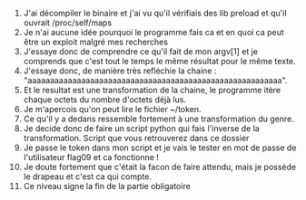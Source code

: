 1. J'ai décompiler le binaire et j'ai vu qu'il vérifiais des lib preload et qu'il ouvrait /proc/self/maps
2. Je n'ai aucune idée pourquoi le programme fais ca et en quoi ca peut être un exploit malgré mes recherches
3. J'essaye donc de comprendre ce qu'il fait de mon argv[1] et je comprends que c'est tout le temps le même résultat pour le même texte.
4. J'essaye donc, de manière très refléchie la chaine : "aaaaaaaaaaaaaaaaaaaaaaaaaaaaaaaaaaaaaaaaaaaaaaaaaaaaaaaaa".
5. Et le resultat est une transformation de la chaine, le programme itère chaque octets du nombre d'octets déjà lus.
6. Je m'apercois qu'on peut lire le fichier ~/token.
7. Ce qu'il y a dedans ressemble fortement à une transformation du genre.
8. Je decide donc de faire un script python qui fais l'inverse de la transformation. Script que vous retrouverez dans ce dossier
9. Je passe le token dans mon script et je vais le tester en mot de passe de l'utilisateur flag09 et ca fonctionne !
10. Je doute fortement que c'était la facon de faire attendu, mais je possède le drapeau et c'est ca qui compte.
11. Ce niveau signe la fin de la partie obligatoire
